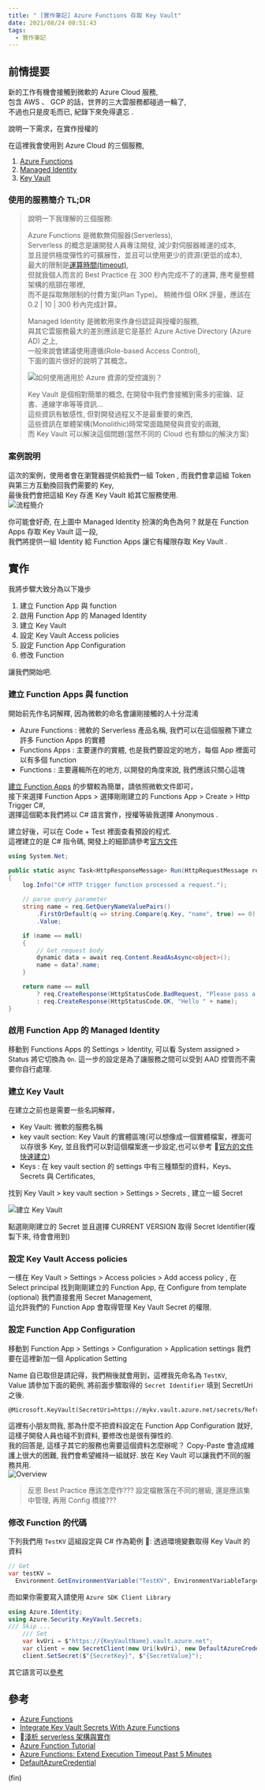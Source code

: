 ```yaml
---
title: " [實作筆記] Azure Functions 存取 Key Vault"
date: 2021/08/24 08:51:43
tags:
  - 實作筆記
---
```


## 前情提要

新的工作有機會接觸到微軟的 Azure Cloud 服務,  
包含 AWS 、 GCP 的話，世界的三大雲服務都碰過一輪了,  
不過也只是皮毛而已, 紀錄下來免得遺忘 .

說明一下需求，在實作授權的

在這裡我會使用到 Azure Cloud 的三個服務,

1. [Azure Functions](https://docs.microsoft.com/en-us/azure/azure-functions/functions-overview)
2. [Managed Identity](https://docs.microsoft.com/en-us/azure/active-directory/managed-identities-azure-resources/overview)
3. [Key Vault](https://docs.microsoft.com/en-us/azure/key-vault/general/overview)

### 使用的服務簡介 TL;DR

> 說明一下我理解的三個服務:
>
> Azure Functions 是微軟無伺服器(Serverless),  
> Serverless 的概念是讓開發人員專注開發, 減少對伺服器維運的成本,  
> 並且提供極度彈性的可擴展性，並且可以使用更少的資源(更低的成本),  
> 最大的限制是[運算時間(timeout)](https://docs.microsoft.com/en-us/azure/azure-functions/functions-host-json#functiontimeout),  
> 但就我個人而言的 Best Practice 在 300 秒內完成不了的運算, 應考量整體架構的瓶頸在哪裡,  
> 而不是採取無限制的付費方案(Plan Type)。
> 稍微作個 ORK 評量，應該在 0.2 | 10 | 300 秒內完成計算。
>
> Managed Identity 是微軟用來作身份認証與授權的服務,  
> 與其它雲服務最大的差別應該是它是基於 Azure Active Directory (Azure AD) 之上,  
> 一般來說會建議使用遵循(Role-based Access Control),  
> 下面的圖片很好的說明了其概念。
>
> ![如何使用適用於 Azure 資源的受控識別？](https://docs.microsoft.com/zh-tw/azure/active-directory/managed-identities-azure-resources/media/overview/when-use-managed-identities.png)
>
> Key Vault 是個相對簡單的概念, 在開發中我們會接觸到需多的密鑰、証書、連線字串等等資訊...  
> 這些資訊有敏感性, 但對開發過程又不是最重要的東西,  
> 這些資訊在單體架構(Monolithic)時常常面臨開發與資安的兩難,  
> 而 Key Vault 可以解決這個問題(當然不同的 Cloud 也有類似的解決方案)

### 案例說明

這次的案例，使用者會在瀏覽器提供給我們一組 Token ,
而我們會拿這組 Token 與第三方互動換回我們需要的 Key,  
最後我們會把這組 Key 存進 Key Vault 給其它服務使用.  
![流程簡介](/images/2021/function_app_key_vault_flow.png)

你可能會好奇, 在上圖中 Managed Identity 扮演的角色為何 ?
就是在 Function Apps 存取 Key Vault 這一段,  
我們將提供一組 Identity 給 Function Apps 讓它有權限存取 Key Vault .

## 實作

我將步驟大致分為以下幾步

1. 建立 Function App 與 function
2. 啟用 Function App 的 Managed Identity
3. 建立 Key Vault
4. 設定 Key Vault Access policies
5. 設定 Function App Configuration
6. 修改 Function

讓我們開始吧.

### 建立 Function Apps 與 function

開始前先作名詞解釋, 因為微軟的命名會讓剛接觸的人十分混淆

- Azure Functions : 微軟的 Serverless 產品名稱, 我們可以在這個服務下建立許多 Function Apps 的實體
- Functions Apps : 主要運作的實體, 也是我們要設定的地方，每個 App 裡面可以有多個 function
- Functions : 主要邏輯所在的地方, 以開發的角度來說, 我們應該只關心這塊

[建立 Function Apps](https://docs.microsoft.com/en-us/azure/azure-functions/functions-create-function-app-portal#create-a-function-app) 的步驟較為簡單，請依照微軟文件即可，  
接下來選擇 Function Apps > 選擇剛剛建立的 Functions App > Create > Http Trigger C#,  
選擇這個範本我們將以 C# 語言實作，授權等級我選擇 Anonymous .

建立好後，可以在 Code + Test 裡面查看預設的程式.  
這裡建立的是 C# 指令碼, 開發上的細節請參考[官方文件](https://docs.microsoft.com/zh-tw/azure/azure-functions/functions-reference-csharp#reusing-csx-code)

```csharp
using System.Net;

public static async Task<HttpResponseMessage> Run(HttpRequestMessage req, TraceWriter log)
{
    log.Info("C# HTTP trigger function processed a request.");

    // parse query parameter
    string name = req.GetQueryNameValuePairs()
        .FirstOrDefault(q => string.Compare(q.Key, "name", true) == 0)
        .Value;

    if (name == null)
    {
        // Get request body
        dynamic data = await req.Content.ReadAsAsync<object>();
        name = data?.name;
    }

    return name == null
        ? req.CreateResponse(HttpStatusCode.BadRequest, "Please pass a name on the query string or in the request body")
        : req.CreateResponse(HttpStatusCode.OK, "Hello " + name);
}
```

### 啟用 Function App 的 Managed Identity

移動到 Functions Apps 的 Settings > Identity,
可以看 System assigned > Status 將它切換為 `On`.
這一步的設定是為了讓服務之間可以受到 AAD 控管而不需要你自行處理.

### 建立 Key Vault

在建立之前也是需要一些名詞解釋，

- Key Vault: 微軟的服務名稱
- key vault section: Key Vault 的實體區塊(可以想像成一個實體檔案，裡面可以存很多 Key, 並且我們可以對這個檔案進一步設定,也可以參考 [官方的文件快速建立](https://docs.microsoft.com/en-us/azure/key-vault/general/quick-create-portal))
- Keys : 在 key vault section 的 settings 中有三種類型的資料，Keys、Secrets 與 Certificates,

找到 Key Vault > key vault section > Settings > Secrets , 建立一組 Secret

![建立 Key Vault](/images/2021/function_app_key_vault_create_key_vault.png)

點選剛剛建立的 Secret 並且選擇 CURRENT VERSION 取得 Secret Identifier(複製下來, 待會會用到)

### 設定 Key Vault Access policies

一樣在 Key Vault > Settings > Access policies > Add access policy ,
在 Select principal 找到剛剛建立的 Function App,
在 Configure from template (optional) 我們直接套用 Secret Management,  
這允許我們的 Function App 會取得管理 Key Vault Secret 的權限.

### 設定 Function App Configuration

移動到 Function App > Settings > Configuration > Application settings
我們要在這裡新加一個 Application Setting

Name 自已取但是請記得，我們稍後就會用到，這裡我先命名為 `TestKV`,  
Value 請參加下面的範例, 將前面步驟取得的 `Secret Identifier` 填到 SecretUri 之後.

```text
@Microsoft.KeyVault(SecretUri=https://mykv.vault.azure.net/secrets/RefreshToken/xxxx)
```

這裡有小朋友問我, 那為什麼不把資料設定在 Function App Configuration 就好,  
這樣子開發人員也碰不到資料, 要修改也是很有彈性的.  
我的回答是, 這樣子其它的服務也需要這個資料怎麼辦呢？
Copy-Paste 會造成維護上很大的困難, 我們會希望維持一組就好.
放在 Key Vault 可以讓我們不同的服務共用.  
![Overview](/images/2021/function_app_key_vault_overview.png)

> 反思 Best Practice 應該怎麼作???
> 設定檔散落在不同的層級, 還是應該集中管理, 再用 Config 橋接???

### 修改 Function 的代碼

下列我們用 `TestKV` 這組設定與 C# 作為範例 :
透過環境變數取得 Key Vault 的資料

```csharp
// Get
var testKV =
  Environment.GetEnvironmentVariable("TestKV", EnvironmentVariableTarget.Process);
```

而如果你需要寫入請使用 `Azure SDK Client Library`

```csharp
using Azure.Identity;
using Azure.Security.KeyVault.Secrets;
/// Skip ...
    /// Set
    var kvUri = $"https://{KeyVaultName}.vault.azure.net";
    var client = new SecretClient(new Uri(kvUri), new DefaultAzureCredential());
    client.SetSecret($"{SecretKey}", $"{SecretValue}");
```

其它語言可以[參考](https://docs.microsoft.com/zh-tw/azure/azure-functions/functions-how-to-use-azure-function-app-settings?tabs=portal#use-application-settings)

## 參考

- [Azure Functions](https://docs.microsoft.com/en-us/azure/azure-functions/functions-overview)
- [Integrate Key Vault Secrets With Azure Functions](https://daniel-krzyczkowski.github.io/Integrate-Key-Vault-Secrets-With-Azure-Functions/)
- [淺析 serverless 架構與實作](https://denny.qollie.com/2016/05/22/serverless-simple-crud/)
- [Azure Function Tutorial](https://adamtheautomator.com/azure-functions-tutorial/)
- [Azure Functions: Extend Execution Timeout Past 5 Minutes](https://build5nines.com/azure-functions-extend-execution-timeout-past-5-minutes/)
- [DefaultAzureCredential](https://docs.microsoft.com/en-us/dotnet/api/overview/azure/identity-readme#defaultazurecredential)

(fin)
